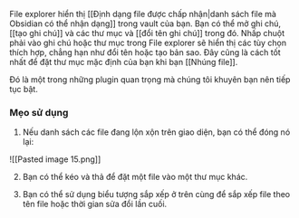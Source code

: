 File explorer hiển thị [[Định dạng file được chấp nhận|danh sách file mà Obsidian có thể nhận dạng]] trong vault của bạn. Bạn có thể mở ghi chú, [[tạo ghi chú]] và các thư mục và [[đổi tên ghi chú]] trong đó. Nhấp chuột phải vào ghi chú hoặc thư mục trong File explorer sẽ hiển thị các tùy chọn thích hợp, chẳng hạn như đổi tên hoặc tạo bản sao. Đây cũng là cách tốt nhất để đặt thư mục mặc định của bạn khi bạn [[Nhúng file]].

Đó là một trong những plugin quan trọng mà chúng tôi khuyên bạn nên tiếp tục bật.

### Mẹo sử dụng

1. Nếu danh sách các file đang lộn xộn trên giao diện, bạn có thể đóng nó lại:

![[Pasted image 15.png]]

2. Bạn có thể kéo và thả để đặt một file vào một thư mục khác.

3. Bạn có thể sử dụng biểu tượng sắp xếp ở trên cùng để sắp xếp file theo tên file hoặc thời gian sửa đổi lần cuối.
